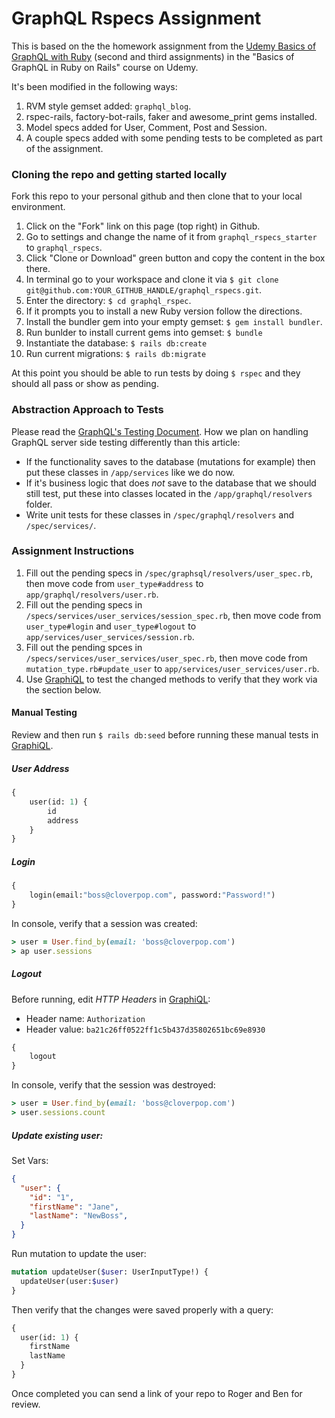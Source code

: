 # GraphQL Rspecs Assignment

This is based on the the homework assignment from the [Udemy Basics of GraphQL with Ruby](https://www.udemy.com/basics-of-graphql-with-ruby-on-rails) 
(second and third assignments) in the "Basics of GraphQL in Ruby on Rails" course on Udemy.

It's been modified in the following ways:
1. RVM style gemset added: `graphql_blog`.
2. rspec-rails, factory-bot-rails, faker and awesome_print gems installed.
3. Model specs added for User, Comment, Post and Session.
4. A couple specs added with some pending tests to be completed as part of the assignment.

### Cloning the repo and getting started locally
Fork this repo to your personal github and then clone that to your local environment. 
1. Click on the "Fork" link on this page (top right) in Github.
2. Go to settings and change the name of it from `graphql_rspecs_starter` to `graphql_rspecs`.
3. Click "Clone or Download" green button and copy the content in the box there.
4. In terminal go to your workspace and clone it via `$ git clone git@github.com:YOUR_GITHUB_HANDLE/graphql_rspecs.git`.
5. Enter the directory: `$ cd graphql_rspec`.
6. If it prompts you to install a new Ruby version follow the directions.
7. Install the bundler gem into your empty gemset: `$ gem install bundler`.
8. Run bunlder to install current gems into gemset: `$ bundle`
9. Instantiate the database: `$ rails db:create`
10. Run current migrations: `$ rails db:migrate`

At this point you should be able to run tests by doing `$ rspec` and they should all pass or show as pending.

### Abstraction Approach to Tests
Please read the [GraphQL's Testing Document](http://graphql-ruby.org/schema/testing.html). How we plan on handling 
GraphQL server side testing differently than this article:
  - If the functionality saves to the database (mutations for example) then put these classes in `/app/services` like we do now. 
  - If it's business logic that does _not_ save to the database that we should still test, put these into classes located in the `/app/graphql/resolvers` folder.
  - Write unit tests for these classes in `/spec/graphql/resolvers` and `/spec/services/`. 

### Assignment Instructions
1. Fill out the pending specs in `/spec/graphsql/resolvers/user_spec.rb`, then move code from `user_type#address` to `app/graphql/resolvers/user.rb`.
2. Fill out the pending specs in `/specs/services/user_services/session_spec.rb`, then move code from `user_type#login` and `user_type#logout` to `app/services/user_services/session.rb`.
3. Fill out the pending spces in `/specs/services/user_services/user_spec.rb`, then move code from `mutation_type.rb#update_user` to `app/services/user_services/user.rb`.
4. Use [GraphiQL](https://electronjs.org/apps/graphiql) to test the changed methods to verify that they work via the section below.

#### Manual Testing
Review and then run `$ rails db:seed` before running these manual tests in [GraphiQL](https://electronjs.org/apps/graphiql).

##### User Address
```graphql
{
    user(id: 1) {
        id
        address
    }
}
```

##### Login

```graphql
{
    login(email:"boss@cloverpop.com", password:"Password!")
}
```
In console, verify that a session was created:
```ruby
> user = User.find_by(email: 'boss@cloverpop.com')
> ap user.sessions
```

##### Logout
Before running, edit _HTTP Headers_ in [GraphiQL](https://electronjs.org/apps/graphiql):
 - Header name: `Authorization`
 - Header value: `ba21c26ff0522ff1c5b437d35802651bc69e8930`

```graphql
{
    logout
}
```
In console, verify that the session was destroyed:
```ruby
> user = User.find_by(email: 'boss@cloverpop.com')
> user.sessions.count
```


##### Update existing user:

Set Vars:
```json
{
  "user": {
    "id": "1",
    "firstName": "Jane",
    "lastName": "NewBoss",
  }
}
```
Run mutation to update the user:
```graphql
mutation updateUser($user: UserInputType!) {
  updateUser(user:$user) 
}
```
Then verify that the changes were saved properly with a query:
```graphql
{
  user(id: 1) {
    firstName
    lastName
  }
}
```





Once completed you can send a link of your repo to Roger and Ben for review.


